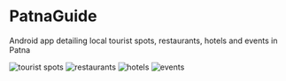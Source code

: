 # PatnaGuide

Android app detailing local tourist spots, restaurants, hotels and events in Patna

![tourist spots](https://github.com/omprakash8007/PatnaGuide/blob/master/screenshots/Screenshot_1com.example.lenovo.patnaGuide.png) ![restaurants](https://github.com/omprakash8007/PatnaGuide/blob/master/screenshots/Screenshot_2com.example.lenovo.patnaGuide.png) ![hotels](https://github.com/omprakash8007/PatnaGuide/blob/master/screenshots/Screenshot_3com.example.lenovo.patnaGuide.png) ![events](https://github.com/omprakash8007/PatnaGuide/blob/master/screenshots/Screenshot_4com.example.lenovo.patnaGuide.png)
